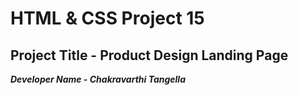 # HTML & CSS Project 15

## Project Title - Product Design Landing Page

**_Developer Name - Chakravarthi Tangella_**

